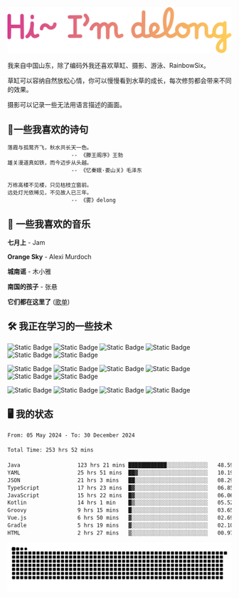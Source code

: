 ![hi](hi.svg)

我来自中国山东，除了编码外我还喜欢草缸、摄影、游泳、RainbowSix。

草缸可以容纳自然放松心情，你可以慢慢看到水草的成长，每次修剪都会带来不同的效果。

摄影可以记录一些无法用语言描述的画面。

## 📖一些我喜欢的诗句

```text
落霞与孤鹜齐飞，秋水共长天一色。
					-- 《滕王阁序》王勃
雄关漫道真如铁，而今迈步从头越。
					-- 《忆秦娥·娄山关》毛泽东
					
万栋高楼不见楼，只见枯枝立窗前。
远处灯光依稀见，不见故人已三年。
					-- 《雾》delong
```

## 🎵 一些我喜欢的音乐

**七月上** - Jam

**Orange Sky** - Alexi Murdoch

**城南谣** - 木小雅

**南国的孩子** - 张悬

**它们都在这里了**
([歌单](https://y.music.163.com/m/playlist?app_version=8.9.90&id=2086393068&userid=1360983921&dlt=0846&creatorId=1360983921))

## 🛠️ 我正在学习的一些技术

![Static Badge](https://img.shields.io/badge/spring-black?logo=spring)
![Static Badge](https://img.shields.io/badge/springboot-black?logo=springboot)
![Static Badge](https://img.shields.io/badge/gradle-black?logo=gradle)
![Static Badge](https://img.shields.io/badge/maven-black?logo=apachemaven)
![Static Badge](https://img.shields.io/badge/linux-black?logo=linux)
![Static Badge](https://img.shields.io/badge/mysql-black?logo=mysql)

![Static Badge](https://img.shields.io/badge/docker-black?logo=docker)
![Static Badge](https://img.shields.io/badge/redis-black?logo=redis)
![Static Badge](https://img.shields.io/badge/git-black?logo=git)
![Static Badge](https://img.shields.io/badge/github-black?logo=github)
![Static Badge](https://img.shields.io/badge/vue-black?logo=vuedotjs)
![Static Badge](https://img.shields.io/badge/typescript-black?logo=typescript)

![Static Badge](https://img.shields.io/badge/npm-black?logo=npm)
![Static Badge](https://img.shields.io/badge/pnpm-black?logo=pnpm)
![Static Badge](https://img.shields.io/badge/vite-black?logo=vite)
![Static Badge](https://img.shields.io/badge/antdesign-black?logo=antdesign)

## 🖥️ 我的状态

<!--START_SECTION:waka-->

```txt
From: 05 May 2024 - To: 30 December 2024

Total Time: 253 hrs 52 mins

Java                  123 hrs 21 mins ████████████░░░░░░░░░░░░░   48.59 %
YAML                  25 hrs 51 mins  ██▓░░░░░░░░░░░░░░░░░░░░░░   10.19 %
JSON                  21 hrs 3 mins   ██░░░░░░░░░░░░░░░░░░░░░░░   08.29 %
TypeScript            17 hrs 23 mins  █▓░░░░░░░░░░░░░░░░░░░░░░░   06.85 %
JavaScript            15 hrs 22 mins  █▓░░░░░░░░░░░░░░░░░░░░░░░   06.06 %
Kotlin                14 hrs 1 min    █▒░░░░░░░░░░░░░░░░░░░░░░░   05.52 %
Groovy                9 hrs 15 mins   █░░░░░░░░░░░░░░░░░░░░░░░░   03.65 %
Vue.js                6 hrs 50 mins   ▓░░░░░░░░░░░░░░░░░░░░░░░░   02.69 %
Gradle                5 hrs 19 mins   ▓░░░░░░░░░░░░░░░░░░░░░░░░   02.10 %
HTML                  2 hrs 27 mins   ▒░░░░░░░░░░░░░░░░░░░░░░░░   00.97 %
```

<!--END_SECTION:waka-->

<picture>
  <source media="(prefers-color-scheme: dark)" srcset="https://raw.githubusercontent.com/Contour-D/Contour-D/output/github-snake-dark.svg" />
  <source media="(prefers-color-scheme: light)" srcset="https://raw.githubusercontent.com/Contour-D/Contour-D/output/github-snake.svg" />
  <img alt="github-snake" src="https://raw.githubusercontent.com/Contour-D/Contour-D/output/github-snake.svg" />
</picture>